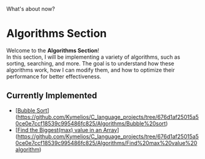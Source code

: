 What's about now?

# Algorithms Section

Welcome to the **Algorithms Section**!  
In this section, I will be implementing a variety of algorithms, such as sorting, searching, and more. The goal is to understand how these algorithms work, how I can modify them, and how to optimize their performance for better effectiveness.

## Currently Implemented

- [[Bubble Sort](./bubble_sort.c)](https://github.com/Kymelios/C_language_projects/tree/676d1af25015a50ce0e7ccf18539c995486fc825/Algorithms/Bubble%20sort)
- [[Find the Biggest(max) value in an Array](./find_max_value.c)](https://github.com/Kymelios/C_language_projects/tree/676d1af25015a50ce0e7ccf18539c995486fc825/Algorithms/Find%20max%20value%20algorithm)  
